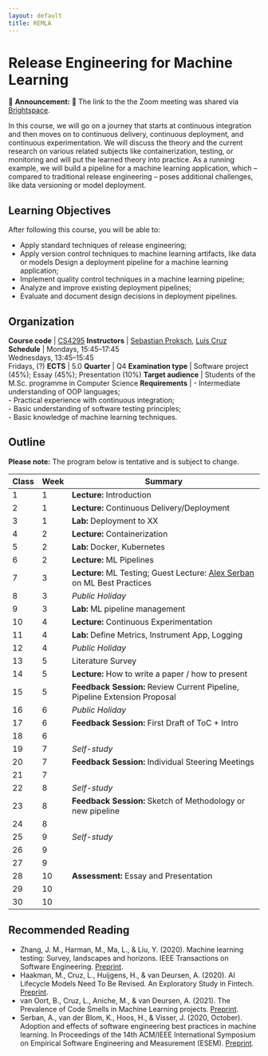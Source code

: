 ```yaml
---
layout: default
title: REMLA
---
```


# Release Engineering for Machine Learning

📣 **Announcement:** 📣 The link to the the Zoom meeting was shared via [Brightspace]. 

In this course, we will go on a journey that starts at continuous integration and then moves on to continuous delivery, continuous deployment, and continuous experimentation. We will discuss the theory and the current research on various related subjects like containerization, testing, or monitoring and will put the learned theory into practice. As a running example, we will build a pipeline for a machine learning application, which – compared to traditional release engineering – poses additional challenges, like data versioning or model deployment.

## Learning Objectives

After following this course, you will be able to:

- Apply standard techniques of release engineering;
- Apply version control techniques to machine learning artifacts, like data or models Design a deployment pipeline for a machine learning application;
- Implement quality control techniques in a machine learning pipeline;
- Analyze and improve existing deployment pipelines;
- Evaluate and document design decisions in deployment pipelines.

## Organization

**Course code**       | [CS4295]
**Instructors**       | [Sebastian Proksch], [Luís Cruz]
**Schedule**          |	Mondays, 15:45–17:45 <br/> Wednesdays, 13:45–15:45 <br/> Fridays, (?)
**ECTS** 	            | 5.0
**Quarter**           | Q4
**Examination type**  | Software project (45%); Essay (45%); Presentation (10%)
**Target audience**   |	Students of the M.Sc. programme in Computer Science
**Requirements** 	    | - Intermediate understanding of OOP languages; <br/> - Practical experience with continuous integration; <br/> - Basic understanding of software testing principles; <br/> - Basic knowledge of machine learning techniques.


## Outline

**Please note:** The program below is tentative and is subject to change.

 Class | Week| Summary
-------| ----|----------|
 1     | 1   | **Lecture:** Introduction
 2     | 1   | **Lecture:** Continuous Delivery/Deployment
 3     | 1   | **Lab:** Deployment to XX
 4     | 2   | **Lecture:** Containerization
 5     | 2   | **Lab:** Docker, Kubernetes 
 6     | 2   | **Lecture:** ML Pipelines
 7     | 3   | **Lecture:** ML Testing; Guest Lecture: [Alex Serban] on ML Best Practices
 8     | 3   | *Public Holiday*
 9     | 3   | **Lab:** ML pipeline management 
 10    | 4   | **Lecture:** Continuous Experimentation
 11    | 4   | **Lab:** Define Metrics, Instrument App, Logging
 12    | 4   | *Public Holiday*
 13    | 5   | Literature Survey
 14    | 5   | **Lecture:** How to write a paper / how to present
 15    | 5   | **Feedback Session:** Review Current Pipeline, Pipeline Extension Proposal
 16    | 6   | *Public Holiday*
 17    | 6   | **Feedback Session:** First Draft of ToC + Intro
 18    | 6   | 
 19    | 7   | *Self-study*
 20    | 7   | **Feedback Session:** Individual Steering Meetings
 21    | 7   |
 22    | 8   | *Self-study*
 23    | 8   | **Feedback Session:** Sketch of Methodology or new pipeline
 24    | 8   |
 25    | 9   | *Self-study*
 26    | 9   | 
 27    | 9   | 
 28    | 10  | **Assessment:** Essay and Presentation
 29    | 10  |  
 30    | 10  |  


## Recommended Reading

- Zhang, J. M., Harman, M., Ma, L., & Liu, Y. (2020). Machine learning testing: Survey, landscapes and horizons. IEEE Transactions on Software Engineering. [Preprint](https://arxiv.org/abs/1906.10742).
- Haakman, M., Cruz, L., Huijgens, H., & van Deursen, A. (2020). AI Lifecycle Models Need To Be Revised. An Exploratory Study in Fintech. [Preprint](https://arxiv.org/abs/2010.02716).
- van Oort, B., Cruz, L., Aniche, M., & van Deursen, A. (2021). The Prevalence of Code Smells in Machine Learning projects. [Preprint](https://arxiv.org/abs/2103.04146).
- Serban, A., van der Blom, K., Hoos, H., & Visser, J. (2020, October). Adoption and effects of software engineering best practices in machine learning. In Proceedings of the 14th ACM/IEEE International Symposium on Empirical Software Engineering and Measurement (ESEM). [Preprint](https://arxiv.org/abs/2007.14130).

[Sebastian Proksch]: https://proks.ch
[Luís Cruz]: https://luiscruz.github.io
[CS4295]: https://studiegids.tudelft.nl/a101_displayCourse.do?course_id=56383
[Alex Serban]: https://cs.ru.nl/~aserban/
[Brightspace]: https://brightspace.tudelft.nl/d2l/home/280442
